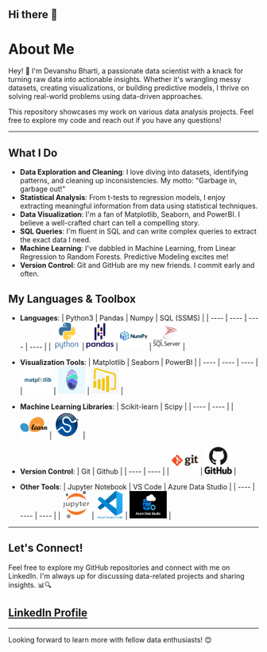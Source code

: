 ## Hi there 👋

<!--
**devan-b46/devan-b46** is a ✨ _special_ ✨ repository because its `README.md` (this file) appears on your GitHub profile.

Here are some ideas to get you started:

- 🔭 I’m currently working on ...
- 🌱 I’m currently learning ...
- 👯 I’m looking to collaborate on ...
- 🤔 I’m looking for help with ...
- 💬 Ask me about ...
- 📫 How to reach me: ...
- 😄 Pronouns: ...
- ⚡ Fun fact: ...
-->


# About Me

Hey! 👋 I'm Devanshu Bharti, a passionate data scientist with a knack for turning raw data into actionable insights. 
Whether it's wrangling messy datasets, creating visualizations, or building predictive models, I thrive on solving real-world problems using data-driven approaches.

This repository showcases my work on various data analysis projects. Feel free to explore my code and reach out if you have any questions!

---
## What I Do

- **Data Exploration and Cleaning**: I love diving into datasets, identifying patterns, and cleaning up inconsistencies. My motto: "Garbage in, garbage out!"
- **Statistical Analysis**: From t-tests to regression models, I enjoy extracting meaningful information from data using statistical techniques.
- **Data Visualization**: I'm a fan of  Matplotlib, Seaborn, and PowerBI. I believe a well-crafted chart can tell a compelling story.
- **SQL Queries**: I'm fluent in SQL and can write complex queries to extract the exact data I need.
- **Machine Learning**: I've dabbled in Machine Learning, from Linear Regression to Random Forests. Predictive Modeling excites me!
- **Version Control**: Git and GitHub are my new friends. I commit early and often.

## My Languages & Toolbox
- **Languages**:
  | Python3 | Pandas | Numpy | SQL (SSMS) |
  | ---- | ---- | ---- | ---- |
  | <img src="https://github.com/devicons/devicon/blob/master/icons/python/python-original-wordmark.svg" title="Python" width=55 height=55 /> | <img src="https://github.com/devicons/devicon/blob/master/icons/pandas/pandas-original-wordmark.svg" title="Pandas" width=55 height=55 /> | <img src="https://github.com/devicons/devicon/blob/master/icons/numpy/numpy-original-wordmark.svg" title="Numpy" width=55 height=55 /> | <img src="https://github.com/devicons/devicon/blob/master/icons/microsoftsqlserver/microsoftsqlserver-original-wordmark.svg" title="SQL" width=55 height=55 /> |

- **Visualization Tools**: 
  | Matplotlib | Seaborn | PowerBI | 
  | ---- | ---- | ---- |
  | <img src="https://github.com/devicons/devicon/blob/master/icons/matplotlib/matplotlib-original-wordmark.svg" title="Matplotlib" width=55 height=55 /> | <img src=images/seaborn_icon.png title="Seaborn" width=55 height=55 /> | <img src=images/powerbi-icon.png title="Power BI" width=55 height=55 /> |
- **Machine Learning Libraries**: 
  | Scikit-learn | Scipy | 
  | ---- | ---- | 
  | <img src="https://github.com/devicons/devicon/blob/master/icons/scikitlearn/scikitlearn-original.svg" title="Scikit-learn" width=55 height=55 /> | <img src=/images/scipy.png title="Scipy" width=55 height=55 /> | 
- **Version Control**: 
  | Git | Github | 
  | ---- | ---- | 
  | <img src="https://github.com/devicons/devicon/blob/master/icons/git/git-original-wordmark.svg" title="Git" width=55 height=55 /> | <img src="https://github.com/devicons/devicon/blob/master/icons/github/github-original-wordmark.svg" title="Github" width=55 height=55 /> |
- **Other Tools**: 
  | Jupyter Notebook | VS Code | Azure Data Studio | 
  | ---- | ---- | ---- | 
  | <img src="https://github.com/devicons/devicon/blob/master/icons/jupyter/jupyter-original-wordmark.svg" title="Jupyter" width=55 height=55 /> | <img src="https://github.com/devicons/devicon/blob/master/icons/vscode/vscode-original-wordmark.svg" title="VS Code" width=55 height=55 /> | <img src=images/azure.png title="Azure Data Studio" width=75 height=55 /> | 

---
## Let's Connect!

Feel free to explore my GitHub repositories and connect with me on LinkedIn. I'm always up for discussing data-related projects and sharing insights. 📊🔍

## [LinkedIn Profile](https://www.linkedin.com/in/devanshu-bharti/)

---
Looking forward to learn more with fellow data enthusiasts! 😊
